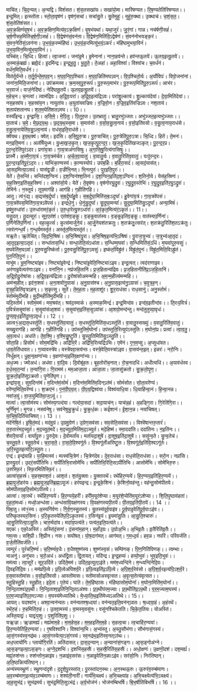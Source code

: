 

  
माचि॑त्। चि॒द॒न्यत्। अ॒न्यद्वि। विशं॑सत। शं॒स॒तसखा॑यः। सखा॑यो॒मा। मारि॑षण्यत। रि॒ष॒ण्यतेति॑रिषण्यत।। इन्द्र॒मित्। इत्स्तो॑ता। स्तो॒ता॒वृष॑णं। वृष॑णं॒सचा॑। सचा॑सु॒ते। सु॒तेमुहुः॑। मुहु॑रु॒क्था। उ॒क्थाच॑। च॒शं॒स॒त॒। शं॒स॒तेति॑शंसत।।  
अ॒व॒क्र॒क्षिणं॑वृष॒भं। अ॒व॒क्र॒क्षिण॒मित्य॑व॒ऽक्र॒क्षिणं॑। वृ॒ष॒भंयथा॑। यथा॒जुरं॑। जु॒रं॒गां। गान्न। नच॑र्षणी॒सहं॑। च॒र्ष॒णीसह॒मिति॑च॒र्ष॒णी॒ऽसहं॑।। वि॒द्वेष॑णंसं॒वन॑ऩा। वि॒द्वेष॑ण॒मिति॑वि॒ऽद्वेष॑णं। सं॒वन॑नोभयङ्क॒रं। सं॒वन॒नेति॑सं॒ऽवन॑ना। उ॒भ॒यं॒क॒रम्मंहि॑ष्ठं। उ॒भ॒यं॒क॒रमित्यु॑भ॒यं॒ऽकरं॑। मंहि॑ष्ठमुभया॒विनं॑। उ॒भ॒या॒विन॒मित्यु॑भ॒या॒विनं॑।।  
यच्चि॑त्। चि॒ध्दि। हित्वा॑। त्वा॒जनाः॑। जना॑इ॒मे। इ॒मेनाना॑। नाना॒हव॑न्ते। हव॑न्तऊ॒तये॑। ऊ॒तय॒इत्यू॒तये॑।। अ॒स्माकं॒ब्रह्म॑। ब्रह्मे॒दं। इ॒दमि॑न्द्र। इ॒न्द्र॒भू॒तु॒। भू॒तु॒ते॒। ते॒अहा॑। अहा॒विश्वा॑। विश्वा॑च। च॒वर्ध॑नं। वर्ध॑न॒मिति॒वर्ध॑नं।।  
वित॑र्तूर्यन्ते। त॒र्तू॒र्य॒न्ते॒म॒घ॒व॒न्। म॒घ॒व॒न्वि॒प॒श्चितः॑। म॒घ॒व॒न्निति॑मघऽवन्। वि॒प॒श्चितो॒र्यः। अ॒र्योविपः॑। विपो॒जना॑नां। जना॑ना॒मिति॒जना॑नां।। उप॑क्रमस्व। क्र॒म॒स्व॒पु॒रु॒रूपं॑। पु॒रु॒रूप॒माभ॑र। पु॒रु॒रूप॒मिति॑पु॒रु॒ऽरूपं॑। आभ॑र। भ॒र॒वाजं॑। वाजं॒नेदि॑ष्ठं। नेदि॑ष्ठमू॒तये॑। ऊ॒तय॒इत्यू॒तये॑।।  
म॒हेच॒न। च॒नत्वां। त्वाम॑द्रिवः। अ॒द्रि॒वः॒परा॑। अ॒द्रि॒व॒इत्य॑द्रिऽवः। परा॑शु॒ल्काय॑। शु॒ल्काय॑देयां। दे॒या॒मिति॑देयां।। नस॒हस्रा॑य। स॒हस्रा॑य॒न। नायुता॑य। अ॒युता॑यवज्रिवः। व॒ज्रि॒वो॒न। व॒ज्रि॒व॒इति॑वज्रिऽवः। नश॒ताय॑। श॒ताय॑शतानघ। श॒त॒म॒घेति॑शतऽमघ।। 10।।  
वस्याँ॑इन्द्र। इ॒न्द्रा॒सि॒। अ॒सि॒मे॒। मे॒पि॒तुः। पि॒तुरु॒त। उ॒तभ्रातुः॑। भ्रातु॒रभु॑ञ्जतः। अभु॑ञ्जत॒इत्यभु॑ञ्जतः।। मा॒ताच॑। च॒मे॒। मे॒छ॒द॒य॒थः॒। छ॒द॒य॒थ॒स्स॒मा। स॒माव॑सो। व॒सो॒व॒सु॒त्व॒नाय॑। व॒सो॒इति॑वसो। व॒सु॒त्व॒नाय॒राध॑से। व॒सु॒त्व॒नायेति॑व॒सु॒ऽत्व॒नाय॑। राध॑स॒इति॒राध॑से।।  
क्वे॑यथ। इ॒य॒थ॒क्व॑। क्वेत्। इद॑सि। अ॒सि॒पु॒रु॒त्रा। पु॒रु॒त्राचि॑त्। पु॒रु॒त्रेति॑पु॒रु॒ऽत्रा। चि॒ध्दि। हिते॑। ते॒मनः॑। मन॒इति॒मनः॑।। अल॑र्षियुध्म। यु॒ध्म॒ख॒ज॒कृ॒त्। ख॒ज॒कृ॒त्पु॒र॒न्द॒र॒। ख॒ज॒कृ॒दिति॑खजऽकृत्। पु॒र॒न्द॒र॒प्र। पु॒र॒न्द॒रेति॑पुरंऽदर। प्रगा॑य॒त्राः। गा॒य॒त्राअ॑गासिषुः। अ॒गा॒सि॒षु॒रित्य॑गासिषुः।।  
प्रास्मै॑। अ॒स्मै॒गा॒य॒त्रं। गा॒य॒त्रम॑र्चत। अ॒र्च॒त॒वा॒वातुः॑। वा॒वातु॒र्यः। व॒वातु॒रिति॑व॒वातुः॑। यःपु॑रन्द॒रः। पु॒र॒न्द॒रइति॑पु॒रं॒ऽद॒रः।। याभिः॑का॒ण्वस्य॑। का॒ण्वस्योप॑। उप॑ब॒र्हिः। ब॒र्हिरा॒सदं॑। आ॒सदं॒यास॑त्। आ॒सद॒मित्या॒ऽसदं॑। यास॑द्व॒ज्री। व॒ज्रीभि॒नत्। भि॒नत्पुरः॑। पुर॒इति॒पुरः॑।।  
येते॑। ते॒सन्ति॑। सन्ति॑दश॒ग्विनः॑। द॒श॒ग्विन॑श्श॒तिनः॑। द॒श॒ग्विन॒इति॑द॒श॒ऽग्विनः॑। श॒तिनो॒ये। येस॑ह॒स्रिणः॑। स॒ह॒स्रिण॒इति॑स॒ह॒स्रिणः॑।। अश्वा॑सो॒ये। येते॑। ते॒वृष॑णः। वृष॑णोरघु॒द्रुवः॑। र॒घु॒द्रुव॒स्तेभिः॑। र॒घु॒द्रुव॒इति॑र॒घु॒ऽद्रुवः॑। तेभि॑र्नः। न॒स्तूयं॑। तूय॒माग॑हि। आग॑हि। ग॒हीति॑गहि।।  
आतु। त्व॑१॒॑द्य। अ॒द्यस॑ब॒र्दुघां॑। स॒ब॒र्दुघां॑हु॒वे। स॒ब॒र्दुघा॒मिति॑स॒बः॒ऽदुघां॑। हु॒वेगा॑य॒त्रं। गा॒य॒त्रवे॑पसं। गा॒य॒त्रवे॑पस॒मिति॑गा॒य॒त्रऽवे॑पसं।। इन्द्रं॑धे॒नुं। धे॒नुंसु॒दुघां॑। सु॒दुघा॒मन्यां॑। सु॒दुघा॒मिति॑सु॒ऽदुघां॑। अन्या॒मिषं॑। इष॑मु॒रुधा॑रां। उ॒रुधा॑रामरं॒कृतं॑। उ॒रु॒धा॒रेत्यु॒रुऽधा॑रां। अ॒रं॒कृत॒मित्य॑रं॒ऽकृतं॑।। 11।।  
यत्तु॒दत्। तु॒दत्सूरः॑। सूर॒एत॑शं। एत॑शंव॒ङ्कू। व॒ङ्कूवात॑स्य। व॒ङ्कूइति॑व॒ङ्कू। वात॑स्यप॒र्णिना॑। प॒र्णिनेति॑प॒र्णिना॑।। वह॒त्कुत्सं॑। कुत्स॑मार्जुने॒यं। आ॒र्जु॒नेयश॑तक्रतुः। श॒तक्र॑तुः॒त्सर॑त्। श॒तक्र॑तु॒रिति॑श॒तऽक्र॑तुः। त्सर॑त्गन्ध॒र्वं। ग॒न्ध॒र्वमस्तृ॑तं। अस्तृ॑त॒मित्यस्तृ॑तं।।  
यऋ॒ते। ऋ॒तेचि॑त्। चि॒द॒भि॒श्रिषः॑। अ॒भि॒श्रिषः॑पु॒रा। अ॒भि॒श्रिष॒इत्य॑भि॒ऽश्रिषः॑। पु॒राज॒त्रुभ्यः॑। ज॒त्रुभ्य॑आ॒तृदः॑। आ॒तृद॒इत्या॒ऽतृदः॑।। सन्धा॑तास॒न्धिं। सन्धा॒तेति॒संऽधा॑ता। स॒न्धिम्म॒घवा॑। स॒न्धिमिति॑सं॒ऽधिं। म॒घवा॑पुरु॒वसुः॑। म॒घवेति॑म॒घऽवा॑। पु॒रु॒वसु॒रिष्क॑र्ता। पु॒रु॒वसु॒रिति॑पु॒रु॒ऽवसुः॑। इष्क॑र्ता॒विह्रु॑तं। विह्रु॑तं॒पुनः॑। विह्रु॑त॒मिति॒विऽह्रु॑तं। पुन॒रिति॒पुनः॑।।  
माभू॑म। भू॒म॒निष्ट्या॑इव। निष्ट्या॑इ॒वेन्द्र॑। निष्ट्या॑इ॒वेति॒निष्ट्याः॑ऽइव। इन्द्र॒त्वत्। त्वद॑राणाइव। अर॑णाइ॒वेत्यर॑णाःऽइव।। वना॑नि॒न। नप्र॑जहि॒तानि॑। प्र॒ज॒हितान्य॑द्रिवः। प्र॒ज॒हितानीति॑प्र॒ऽज॒हि॒तानि॑। अ॒द्रि॒वो॒दु॒रोषा॑सः। अ॒द्रि॒व॒इत्य॑द्रिऽवः। दु॒रोषा॑सोअमन्महि। अ॒म॒न्म॒हीत्य॑मन्महि।।  
अम॑न्म॒हीत्। इद॑ना॒शवः॑। अ॒ना॒शवो॑नु॒ग्रासः॑। अ॒नु॒ग्रास॑श्च। अ॒नु॒ग्रास॒इत्य॑नु॒ऽग्रासः॑। च॒वृ॒त्र॒ह॒न्। वृ॒त्र॒ह॒न्निति॑वृत्रऽहन्।। स॒कृत्सु। सुते॑। ते॒म॒ह॒ता। म॒ह॒ताशू॑र। शू॒र॒राध॑सा। राध॒सानु॑। अनु॒स्तोमं॑। स्तोमं॑मुदीमहि। मु॒दी॒महीति॑मुदीमहि।।  
यदि॒स्तोमं॑। स्तोमं॒मम॑। मम॒श्रव॑त्। श्रव॑द॒स्माकं॑। अ॒स्माक॒मिन्द्रं॑। इन्द्र॒मिन्द॑वः। इन्द॑व॒इतीन्द॑वः।। ति॒रःप॒वित्रं॑। प॒वित्रं॑ससृ॒वांसः॑। स॒सृ॒वांस॑आ॒शवः॑। स॒सृ॒वांस॒इति॑स॒सृ॒ऽवांसः॑। आ॒शवो॒मन्द॑न्तु। मन्द॑तुतुग्र्या॒वृधः॑। तु॒ग्र्य॒वृध॒इति॑तु॒ग्र्य॒ऽवृधः॑।। 12 ।।  
आत्व१॒॑अ॒द्यस॒धस्तु॑तिं। स॒धस्तु॑तिंवा॒वातुः॑। स॒धस्तु॑ति॒मिति॑स॒धऽस्तु॑तिं। वा॒वातु॒स्सख्युः॑। व॒वातु॒रिति॑व॒वातुः॑। सख्यु॒राग॑हि। आग॑हि। ग॒हीति॑गहि।। उप॑स्तुतिर्म॒घोनां॑। उप॑स्तुति॒रित्युप॑ऽस्तुतिः। म॒घोनां॒प्र। प्रत्वा॑। त्वा॒व॒तु॒। अ॒व॒त्वध॑। अधा॑ते। ते॒व॒श्मि॒। व॒श्मि॒सु॒॒ष्टुतिं। सु॒स्तु॒तिमिति॑सु॒ऽस्तु॒तिं।।  
सोता॒हि। हिसोमं॑। सोम॒मद्रि॑भिः। अद्रि॑भि॒रें। अद्रि॑भि॒रित्यद्रि॑ऽभिः। एमे॑नं। ए॒न॒म॒प्सु। अ॒प्सुधा॑वत। धा॒व॒तेति॑धावत।। ग॒व्यावस्त्रे॑व। वस्त्रे॑ववा॒सय॑न्तः। वस्त्रे॒वेति॒वस्त्रा॑ऽइव। वा॒सय॑न्त॒इत्। इन्नरः॑। नरो॒निः। निर्धु॑क्षन्। धु॒क्ष॒न्व॒क्षणा॑भ्यः। व॒क्षणा॑भ्य॒इति॑व॒क्षणा॑भ्यः।।  
अध॒ज्मः। ज्मोअध॑। अध॑वा। वा॒दि॒वः। दि॒वोबृ॑ह॒तः। बृ॒ह॒तोरो॑च॒नात्। रो॒च॒नादधि॑। अधीत्यधि॑।। अ॒याव॑र्धस्व। व॒र्ध॒स्व॒त॒न्वा॑। त॒न्वा॑गि॒रा। गि॒रामम॑। मम॒आजा॒ता। आजा॒ता। जा॒तासु॑क्रतो। सु॒क्र॒तो॒पृ॒ण॒। सु॒क्र॒तो॒इति॑सुऽक्रतो। पृ॒णेति॑पृण।।  
इन्द्रा॑य॒सु। सुम॒दिन्त॑मं। म॒दिन्त॑मं॒सोमं॑। म॒दिन्त॑म॒मिति॑म॒दिन्ऽत॑मं। सोमं॑सोत। सो॒ता॒वरे॑ण्यं। वरे॑ण्य॒मिति॒वरे॑ण्यं।। श॒क्रए॑नं। ए॒नं॒पी॒प॒य॒त्। पी॒प॒य॒द्विश्व॑या। विश्व॑याधि॒या। धि॒याहि॑न्वा॒नं। हि॒न्वा॒नन्न। नवा॑ज॒युं। वा॒ज॒युमिति॑वा॒ज॒ऽयुं।।  
मात्वा॑। त्वा॒सोम॑स्य। सोम॑स्य॒गल्द॑या। गल्द॑या॒सदा॑। सदा॒याच॑न्। याच॑न्न॒हं। अ॒हङ्गि॒रा। गि॒रेति॑गि॒रा।। भूर्णिं॑मृ॒गं। मृ॒गन्न। नसव॑नेषु। सव॑नॆषुचु॒क्रुधं॑। चु॒क्रुधं॒कः। कई॑शानं। ई॒शा॒न॒न्न। नया॑चिषत्। या॒चि॒ष॒दिति॑याचिषत्।। 13 ।।  
मदे॑नेषि॒तं। इ॒षि॒तं॒मदं। मद॑मु॒ग्रं। उ॒ग्रमु॒ग्रेण॑। उ॒ग्रेण॒सव॑सा। सव॒सेति॒सव॑सा।। विश्वॆ॑षान्तरु॒तारं॑। त॒रु॒तारं॑मद॒च्युतं॑। म॒द॒च्युतं॒मदे॑। म॒द॒च्युत॒मिति॑म॒द॒ऽच्युतं॑। मदे॒हिष्म॑। स्मा॒ददा॑ति। ददा॑तिनः। न॒इति॑नः।।  
शेवा॑रे॒वार्या॑। वार्या॑पु॒रु। पु॒रुदे॒वः। दे॒वोमर्ता॑य। मर्ता॑यदा॒शुषे॑। दा॒शुष॒इति॑दा॒शुषे॑।। ससु॑न्व॒ते। सु॒न्व॒तेच॑। च॒स्तु॒व॒ते। स्तु॒व॒तेच॑। च॒रा॒स॒ते॒। रा॒स॒ते॒वि॒श्वगू॑र्तः। वि॒श्वगू॑र्तोअरिष्टु॒तः। वि॒श्वगू॑र्त॒इति॑वि॒श्वऽगू॑र्तः। अ॒रि॒स्तु॒तइत्य॑रि॒ऽस्तु॒तः।।  
एन्द्र॑। इन्द्र॑याहि। या॒हि॒मत्स्व॑। मत्स्व॑चि॒त्रेण॑। चि॒त्रेण॑देव। दे॒व॒राध॑सा। राध॒सेति॒राध॑सा।। सरो॒न। नप्रा॑सि। प्रा॒स्यु॒दरं॑। उ॒दरं॒सपी॑तिभिः। सपी॑तिभि॒रासोमे॑भिः। सपी॑तिभि॒रिति॒सऽपी॑तिभिः। आसोमे॑भिः। सोमे॑भिरु॒रु। उ॒रुस्फि॒रं। स्फि॒रमिति॑स्फि॒रं।।  
आत्वा॑स॒हस्रं॑। स॒हस्र॒माश॒तं। आश॒तं। श॒तंयु॒क्ताः। यु॒क्तारथे॑। रथे॑हिर॒ण्यये॑। हि॒र॒ण्यय॒इति॑हि॒र॒ण्यये॑।। ब्र॒ह्म॒युजो॒हर॑यः। ब्र॒ह्म॒युज॒इति॑ब्र॒ह्म॒ऽयुजः॑। हर॑यइन्द्र। इ॒न्द्र॒के॒शिनः॑। के॒शिनो॒वह॑न्तु। वह॑न्तु॒सोम॑पीतये। सोम॑पीतय॒इति॒सोम॑ऽपीतये।।  
आत्वा॑। त्वा॒रथे॑। रथे॑हिर॒ण्यये॑। हि॒र॒ण्यये॒हरी॑। हरी॑म॒यूर॑शेप्या। म॒यूर॑शे॒प्येति॑म॒यूर॑ऽशेप्या।। शि॒ति॒पृ॒ष्ठाव॑हतां। व॒ह॒तां॒मध्वः॑। मध्वो॒अन्ध॑सा। अन्ध॑सावि॒वक्ष॑णस्य। वि॒वक्ष॑णस्यपी॒तये॑। पी॒तय॒इति॑पी॒तये॑।। 14 ।।  
पिबा॒तु। त्व॑१॒॑स्य। अ॒स्यगि॑र्वणः। गि॒र्व॒ण॒स्सु॒तस्य॑। सु॒तस्य॑पूर्व॒पाइ॑व। पू॒र्व॒पाइ॒वेति॑पू॒र्व॒पाःऽइ॑व।। परि॑ष्कृतस्यर॒सिनः॑। प॒रि॒कृ॒तस्येति॑प॒रि॒ऽकृ॒तस्य॑। र॒सिन॑इ॒यं। इ॒यमा॑सु॒तिः। आ॒सु॒ति॒श्चारुः॑। आ॒सु॒तिरित्या॒ऽसु॒तिः। चारु॒र्मदा॑य। मदा॑य॒पत्य॑ते। पत्य॑त॒इति॒पत्य॑ते।।  
यएकः॑। एको॒अस्ति॑। अस्ति॑दं॒सना॑। दं॒सना॑म॒हान्। म॒हाँउ॒ग्रः। उ॒ग्रोअ॒भि। अ॒भिव्र॒तैः। व्र॒तैरिति॑व्र॒तैः।। गम॒त्सः। सशि॒प्री। शि॒प्रीन। नसः। सयो॑षत्। यो॒ष॒दाग॑मत्। आग॑मत्। ग॒म॒ध्द॒वं॑। हव॒न्न। नपरि॑। परि॑वर्जति। व॒र्ज॒तीति॑वर्जति।।  
त्वम्पुरं॑। पुरं॑चरि॒ष्ण्वं॑। च॒रि॒ष्ण्वं॑व॒धैः। व॒धैश्शुष्ण॑स्य। शुष्ण॑स्य॒सं। सम्पि॑णक्। पि॒ण॒गिति॑पिणक्।। त्वम्भाः। भाअनु॑। अनु॑चरः। च॒रो॒अध॑। अध॑द्वि॒ता। द्वि॒तायत्। यदि॑न्द्र। इ॒न्द्र॒हव्यः॑। हव्यो॒भुवः॑। भुव॒इति॒भुवः॑।।  
मम॑त्वा। त्वा॒सूरे॑। सूर॒उदि॑ते। उदि॑ते॒मम॑। उदि॑त॒इत्युत्ऽइ॑ते। मम॑म॒ध्यन्दि॑ने। म॒न्ध्यन्दि॑नेदि॒वः। दि॒वइति॑दि॒वः।। मम॑प्रपि॒त्वे। प्र॒पि॒त्वेअ॑पिशर्व॒रे। प्र॒पि॒त्वइति॑प्र॒ऽपि॒त्वे। अ॒पि॒श॒र्व॒रेव॑सो। अ॒पि॒श॒र्व॒रइत्य॑पि॒ऽश॒र्व॒रे। व॒स॒वास्तोमा॑सः। व॒सो॒इति॑वसो। आस्तो॑मासः। स्तो॑मासोअस्वृत्सत। अ॒वृ॒त्स॒तेत्य॑वृत्सत।।  
स्तु॒हिस्तु॒हि। स्तु॒हीत्। इदे॒ता। ए॒तेघ॑। घा॑ते। ते॒मं॒हि॑ष्ठासः। मंहि॑ष्ठासोम॒घोनां॑। म॒घोना॒मिति॑म॒घोनां॑।। नि॒न्दि॒ताश्वः॑प्र॒प॒थी। नि॒न्दि॒ताश्व॒इति॑नि॒न्दि॒तऽअ॑श्वः। प्र॒प॒थीप॑रम॒ज्याः। प्र॒प॒थीति॑प्र॒ऽप॒थी। प॒र॒म॒ज्याम॒घस्य॑। प॒र॒म॒ज्याइति॑प॒र॒मऽज्याः। म॒घस्य॑मेध्यातिथे। मे॒ध्या॒ति॒थ॒इति॑मेध्यऽअतिथे।। 15।।  
आयत्। यदश्वा॑न्। अश्वा॒न्वन॑न्वतः। वन॑न्वतश्श्र॒ध्दया॑। वन॑न्वत॒इति॒वन॑न्ऽवतः। श्र॒ध्दया॒हं। अ॒हंरथे॑। रथे॑रु॒हं। रु॒हमिति॑रु॒हं।। उ॒तवा॒मस्य॑। वा॒मस्य॒वसु॑नः। वसु॑नश्चिकेतति। चि॒के॒त॒तियः। योअस्ति॑। अस्ति॒याद्वः॑। याद्वः॑प॒शुः। प॒शुरिति॑प॒शुः।।  
यऋ॒ज्रा। ऋ॒ज्रामह्यं॑। मह्यं॑माम॒हे। मा॒म॒हेस॒ह। म॒म॒हइति॑म॒म॒हे। स॒हत्व॒चा। त्व॒चाहि॑र॒ण्यया॑। हि॒र॒ण्ययेति॑हि॒र॒ण्यया॑।। ए॒षविश्वा॑नि। विश्वा॑न्य॒भि। अ॒भ्य॑स्तु। अ॒स्तु॒सौभ॑गा। सौभ॑गासं॒गस्य॑। आ॒सं॒गस्य॑स्व॒नद्र॑थः। आ॒सं॒गस्येत्या॒ऽसं॒गस्य॑। स्व॒नद्र॑थ॒इति॑स्व॒नत्ऽर॑थः।।  
अध॒प्लायो॑गिः। प्लायो॑गि॒रति॑। अति॑दासत्। दा॒स॒द॒न्यान्। अ॒न्याना॑सं॒गङ्गः। आ॒स॒ङ्गोअ॑ग्ने। आ॒स॒ङ्गइत्या॒ऽस॒ङ्गः। अ॒ग्ने॒द॒शभिः॑। द॒शभि॑स॒हस्रैः॑। स॒हस्रै॒रिति॑स॒हस्रैः॑।। अधो॒क्षणः॑। उ॒क्षणॊ॒दश॑। दश॒मह्यं॑। मह्यं॒रुश॑न्तः। रुश॑न्तोन॒ळाइ॑व। न॒ळाइ॑व॒सर॑सः। न॒ळाइ॒वेति॑न॒ळाःऽइ॑व। सर॑सो॒निः। निर॑तिष्ठन्। अ॒ति॒ष्ठन्नित्य॑तिष्ठन्।।  
अन्य॑स्यस्थू॒णं। स्थू॒णन्द॑दृशे। द॒दृ॒शे॒पु॒रस्ता॑त्। पु॒रस्ता॑दन॒स्थः। अ॒न॒स्थऊ॒रुः। ऊ॒रुर॑व॒रम्ब॑माणः। अ॒व॒रम्ब॑माण॒इत्य॑व॒ऽरम्ब॑माणः।। शश्व॑ती॒नारी॑। नार्य॑भि॒चक्ष्य॑। अ॒भि॒चक्ष्या॑ह। अ॒भि॒चक्ष्येत्य॑भि॒ऽचक्ष्य॑। आ॒ह॒सुभ॑द्रं। सुभ॑द्रमर्य। सुभ॑द्र॒मिति॒सुऽभ॑द्रं। अ॒र्य॒भोज॑नं। भोज॑नम्बिभर्षि। बि॒भ॒र्षीति॑बिभर्षि।। 16 ।।  
